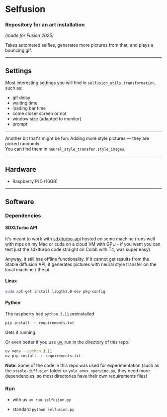 # Selfusion
### Repository for an art installation  
*(made for Fusion 2025)*

Takes automated selfies, generates more pictures from that, and plays a bouncing gif.

---
## Settings
Most interesting settings you will find in `selfusion_utils.transformation`, such as:  
- gif delay  
- waiting time  
- loading bar time  
- come closer screen or not  
- window size (adapted to monitor)  
- prompt

---
Another bit that's might be fun: Adding more style pictures — they are picked randomly.  
You can find them in `neural_style_transfer.style_images`.

---
## Hardware
- Raspberry Pi 5 (16GB)

---
## Software
### Dependencies

#### SDXLTurbo API
It's meant to work with [sdxlturbo-api](https://github.com/causeri3/sdxlturbo-api) hosted on some machine (runs well with mps on my Mac or cuda on a cloud VM with GPU - if you want you can test just the sdxlturbo code straight on Colab with T4, was super easy).

Anyway, it still has offline functionality. If it cannot get results from the Stable diffusion API, it generates pictures with neural style transfer on the local machine / the pi.


#### Linux

```bash
sudo apt-get install libgtk2.0-dev pkg-config
```

#### Python
The raspberry had `python 3.11` preinstalled

```bash
pip install -r requirements.txt
```
Gets it running.

Or even better if you use [uv](https://docs.astral.sh/uv/getting-started/installation/#__tabbed_1_1), run in the directory of this repo:
```sh
uv venv --python 3.11
uv pip install -r requirements.txt
```
**Note**:
Some of the code in this repo was used for experimentation (such as the `stable-diffusion` folder or `yolo_onnx_openvino.py`, they need more dependencies, so most directories have their own requirements files)


### Run
* with uv
 `uv run selfusion.py`

* standard
 `python selfusion.py`